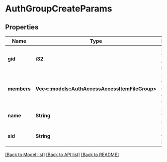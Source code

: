 # AuthGroupCreateParams

## Properties
Name | Type | Description | Notes
------------ | ------------- | ------------- | -------------
**gid** | **i32** | Specifies the numeric group identifier. | [optional] [default to null]
**members** | [**Vec<::models::AuthAccessAccessItemFileGroup>**](AuthAccessAccessItemFileGroup.md) | Specifies the members of the group. | [optional] [default to null]
**name** | **String** | Specifies the group name. | [default to null]
**sid** | **String** | Specifies the security identifier. | [optional] [default to null]

[[Back to Model list]](../README.md#documentation-for-models) [[Back to API list]](../README.md#documentation-for-api-endpoints) [[Back to README]](../README.md)


